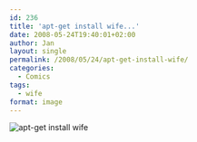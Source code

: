 ```yaml
---
id: 236
title: 'apt-get install wife...'
date: 2008-05-24T19:40:01+02:00
author: Jan
layout: single
permalink: /2008/05/24/apt-get-install-wife/
categories:
  - Comics
tags:
  - wife
format: image
---
```


![apt-get install wife](/assets/images/2008/02/apt_get_wife-sm.png "apt-get install wife")

